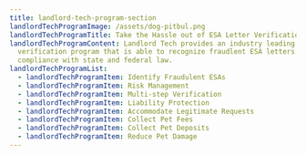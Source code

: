 ```yaml
---
title: landlord-tech-program-section
landlordTechProgramImage: /assets/dog-pitbul.png
landlordTechProgramTitle: Take the Hassle out of ESA Letter Verification
landlordTechProgramContent: Landlord Tech provides an industry leading ESA
  verification program that is able to recognize fraudlent ESA letters in
  compliance with state and federal law.
landlordTechProgramList:
  - landlordTechProgramItem: Identify Fraudulent ESAs
  - landlordTechProgramItem: Risk Management
  - landlordTechProgramItem: Multi-step Verification
  - landlordTechProgramItem: Liability Protection
  - landlordTechProgramItem: Accommodate Legitimate Requests
  - landlordTechProgramItem: Collect Pet Fees
  - landlordTechProgramItem: Collect Pet Deposits
  - landlordTechProgramItem: Reduce Pet Damage
---
```


